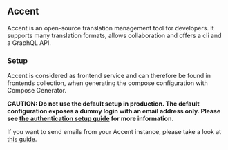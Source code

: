 ## Accent
Accent is an open-source translation management tool for developers. It supports many translation formats, allows collaboration and offers a cli and a GraphQL API.

### Setup
Accent is considered as frontend service and can therefore be found in frontends collection, when generating the compose configuration with Compose Generator.

**CAUTION: Do not use the default setup in production. The default configuration exposes a dummy login with an email address only. Please see [the authentication setup guide](https://github.com/mirego/accent#authentication-setup) for more information.**

If you want to send emails from your Accent instance, please take a look at [this guide](https://github.com/mirego/accent#email-setup).